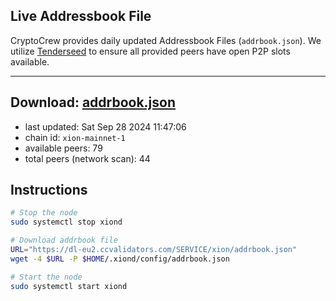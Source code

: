## Live Addressbook File

CryptoCrew provides daily updated Addressbook Files (`addrbook.json`). We utilize [Tenderseed](https://github.com/binaryholdings/tenderseed) to ensure all provided peers have open P2P slots available.

---
**Download: [addrbook.json](https://dl-eu2.ccvalidators.com/SERVICE/xion/addrbook.json)**
---

- last updated: Sat Sep 28 2024 11:47:06
- chain id: `xion-mainnet-1`
- available peers: 79
- total peers (network scan): 44

## Instructions
```sh
# Stop the node
sudo systemctl stop xiond

# Download addrbook file
URL="https://dl-eu2.ccvalidators.com/SERVICE/xion/addrbook.json"
wget -4 $URL -P $HOME/.xiond/config/addrbook.json

# Start the node
sudo systemctl start xiond
```
